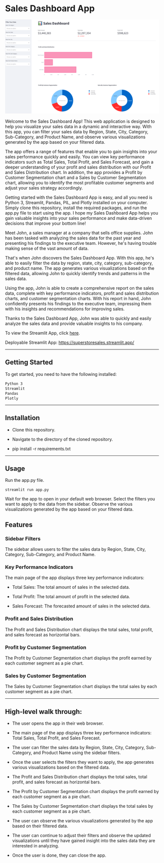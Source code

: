 # Sales Dashboard App

![Dashboard](./Images/app.png)

Welcome to the Sales Dashboard App! This web application is designed to help you visualize your sales data in a dynamic and interactive way. With this app, you can filter your sales data by Region, State, City, Category, Sub-Category, and Product Name, and observe various visualizations generated by the app based on your filtered data.

The app offers a range of features that enable you to gain insights into your sales performance quickly and easily. You can view key performance indicators such as Total Sales, Total Profit, and Sales Forecast, and gain a deeper understanding of your profit and sales distribution with our Profit and Sales Distribution chart. In addition, the app provides a Profit by Customer Segmentation chart and a Sales by Customer Segmentation chart, allowing you to identify the most profitable customer segments and adjust your sales strategy accordingly.

Getting started with the Sales Dashboard App is easy, and all you need is Python 3, Streamlit, Pandas, PIL, and Plotly installed on your computer. Simply clone this repository, install the required packages, and run the app.py file to start using the app. I hope my Sales Dashboard App helps you gain valuable insights into your sales performance and make data-driven decisions that improve your bottom line!

Meet John, a sales manager at a company that sells office supplies. John has been tasked with analyzing the sales data for the past year and presenting his findings to the executive team. However, he's having trouble making sense of the vast amount of data.

That's when John discovers the Sales Dashboard App. With this app, he's able to easily filter the data by region, state, city, category, sub-category, and product name. The app generates various visualizations based on the filtered data, allowing John to quickly identify trends and patterns in the sales data.

Using the app, John is able to create a comprehensive report on the sales data, complete with key performance indicators, profit and sales distribution charts, and customer segmentation charts. With his report in hand, John confidently presents his findings to the executive team, impressing them with his insights and recommendations for improving sales.

Thanks to the Sales Dashboard App, John was able to quickly and easily analyze the sales data and provide valuable insights to his company.

To view the Streamlit App, click [here](./app.py).

Deployable Streamlit App: https://superstoresales.streamlit.app/

---

## Getting Started
To get started, you need to have the following installed:

    Python 3
    Streamlit
    Pandas
    Plotly
    
---

## Installation

- Clone this repository.

- Navigate to the directory of the cloned repository.

- pip install -r requirements.txt

---

## Usage
Run the app.py file.
    
    streamlit run app.py

Wait for the app to open in your default web browser.
Select the filters you want to apply to the data from the sidebar.
Observe the various visualizations generated by the app based on your filtered data.

## Features

### Sidebar Filters

The sidebar allows users to filter the sales data by Region, State, City, Category, Sub-Category, and Product Name.

### Key Performance Indicators
The main page of the app displays three key performance indicators:

- Total Sales: The total amount of sales in the selected data.

- Total Profit: The total amount of profit in the selected data.

- Sales Forecast: The forecasted amount of sales in the selected data.

### Profit and Sales Distribution

The Profit and Sales Distribution chart displays the total sales, total profit, and sales forecast as horizontal bars.

### Profit by Customer Segmentation

The Profit by Customer Segmentation chart displays the profit earned by each customer segment as a pie chart.

### Sales by Customer Segmentation
The Sales by Customer Segmentation chart displays the total sales by each customer segment as a pie chart.

---

## High-level walk through:

- The user opens the app in their web browser.

- The main page of the app displays three key performance indicators: Total Sales, Total Profit, and Sales Forecast.

- The user can filter the sales data by Region, State, City, Category, Sub-Category, and Product Name using the sidebar filters.

- Once the user selects the filters they want to apply, the app generates various visualizations based on the filtered data.

- The Profit and Sales Distribution chart displays the total sales, total profit, and sales forecast as horizontal bars.

- The Profit by Customer Segmentation chart displays the profit earned by each customer segment as a pie chart.

- The Sales by Customer Segmentation chart displays the total sales by each customer segment as a pie chart.

- The user can observe the various visualizations generated by the app based on their filtered data.

- The user can continue to adjust their filters and observe the updated visualizations until they have gained insight into the sales data they are interested in analyzing.

- Once the user is done, they can close the app.
